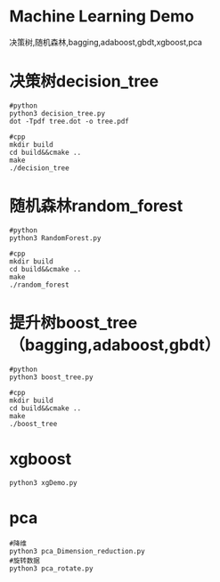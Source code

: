 # Machine Learning Demo
决策树,随机森林,bagging,adaboost,gbdt,xgboost,pca

# 决策树decision_tree
    #python
    python3 decision_tree.py
    dot -Tpdf tree.dot -o tree.pdf
    
    #cpp
    mkdir build
    cd build&&cmake ..
    make
    ./decision_tree

# 随机森林random_forest
    #python
    python3 RandomForest.py
    
    #cpp
    mkdir build
    cd build&&cmake ..
    make
    ./random_forest

# 提升树boost_tree（bagging,adaboost,gbdt）
    #python
    python3 boost_tree.py
    
    #cpp
    mkdir build
    cd build&&cmake ..
    make
    ./boost_tree


# xgboost
    python3 xgDemo.py

# pca
    #降维
    python3 pca_Dimension_reduction.py
    #旋转数据
    python3 pca_rotate.py




